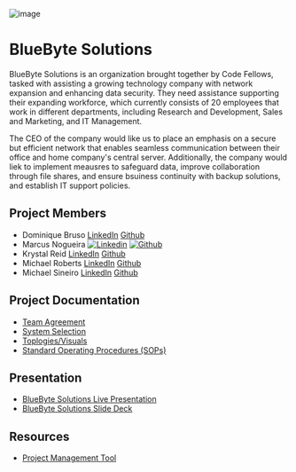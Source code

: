 ![image](https://github.com/BlueByteSolutions/BlueByte/assets/147365506/731fcbed-cbd6-416c-93e1-66f462511cee)


# BlueByte Solutions

BlueByte Solutions is an organization brought together by Code Fellows, tasked with assisting a growing technology company with network expansion and enhancing data security. They need assistance supporting their expanding workforce, which currently consists of 20 employees that work in different departments, including Research and Development, Sales and Marketing, and IT Management.

The CEO of the company would like us to place an emphasis on a secure but efficient network that enables seamless communication between their office and home company's central server. Additionally, the company would liek to implement meausres to safeguard data, improve collaboration through file shares, and ensure bsuiness continuity with backup solutions, and establish IT support policies. 

## Project Members
- Dominique Bruso [LinkedIn](https://www.linkedin.com/in/dominique-bruso-7005b827a/) [Github](https://github.com/nbruno)
- Marcus Nogueira [![Linkedin](https://i.ibb.co/p2RM3Bc/linkedin.png)](https://www.linkedin.com/in/marcusvno) [![Github](https://i.ibb.co/zF2mC6M/Untitled.png)](https://github.com/marcusvno)
- Krystal Reid [LinkedIn](https://www.linkedin.com/in/krystalbsreid/) [Github](https://github.com/thechaoskrys)
- Michael Roberts [LinkedIn](https://www.linkedin.com/in/michael-roberts33/) [Github](https://github.com/Mjroberts7)
- Michael Sineiro [LinkedIn](https://www.linkedin.com/in/michael-sineiro-4784b517b/) [Github](https://github.com/KrustyKode)

## Project Documentation
- [Team Agreement](project-docs/teamagreement.pdf)
- [System Selection](project-docs/systemselection.pdf)
- [Toplogies/Visuals](topologies-images/)
- [Standard Operating Procedures (SOPs)](SOPs/)

## Presentation
- [BlueByte Solutions Live Presentation]()
- [BlueByte Solutions Slide Deck]()

## Resources
- [Project Management Tool](https://github.com/users/thechaoskrys/projects/2)